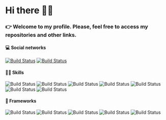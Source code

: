 # Hi there 👋:smile:

<!--
**caiovini98/caiovini98** is a ✨ _special_ ✨ repository because its `README.md` (this file) appears on your GitHub profile.

Here are some ideas to get you started:

- 🔭 I’m currently working on ...
- 🌱 I’m currently learning ...
- 👯 I’m looking to collaborate on ...
- 🤔 I’m looking for help with ...
- 💬 Ask me about ...
- 📫 How to reach me: ...
- 😄 Pronouns: ...
- ⚡ Fun fact: ...

-->

### 👉 Welcome to my profile. Please, feel free to access my repositories and other links.

#### 💻 Social networks
[![Build Status](https://img.shields.io/badge/LinkedIn-0077B5?style=for-the-badge&logo=linkedin&logoColor=white)](https://www.linkedin.com/in/caiovi98/)
[![Build Status](https://img.shields.io/badge/Instagram-E4405F?style=for-the-badge&logo=instagram&logoColor=white)](https://www.instagram.com/caiovi98/)

#### 👩‍💻 Skills
![Build Status](https://img.shields.io/badge/HTML5-E34F26?style=for-the-badge&logo=html5&logoColor=white)
![Build Status](https://img.shields.io/badge/CSS3-1572B6?style=for-the-badge&logo=css3&logoColor=white)
![Build Status](https://img.shields.io/badge/JavaScript-F7DF1E?style=for-the-badge&logo=javascript&logoColor=black)
![Build Status](https://img.shields.io/badge/TypeScript-007ACC?style=for-the-badge&logo=typescript&logoColor=white)
![Build Status](https://img.shields.io/badge/Go-00ADD8?style=for-the-badge&logo=go&logoColor=white)
![Build Status](https://img.shields.io/badge/Python-3776AB?style=for-the-badge&logo=python&logoColor=white)
![Build Status](https://img.shields.io/badge/Arduino-00979D?style=for-the-badge&logo=Arduino&logoColor=white)

#### 🚀 Frameworks
![Build Status](https://img.shields.io/badge/Node.js-339933?style=for-the-badge&logo=nodedotjs&logoColor=white)
![Build Status](https://img.shields.io/badge/Sass-CC6699?style=for-the-badge&logo=sass&logoColor=white)
![Build Status](https://img.shields.io/badge/React-20232A?style=for-the-badge&logo=react&logoColor=61DAFB)
![Build Status](https://img.shields.io/badge/Material--UI-0081CB?style=for-the-badge&logo=material-ui&logoColor=white)
![Build Status](https://img.shields.io/badge/firebase-ffca28?style=for-the-badge&logo=firebase&logoColor=black)
